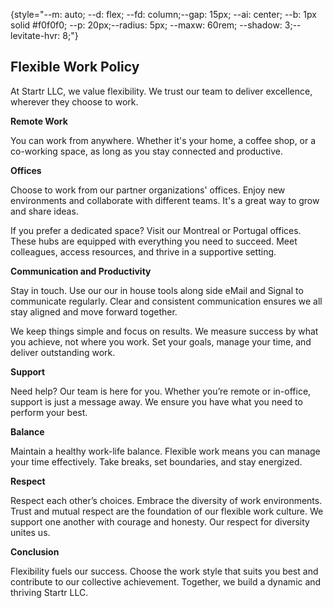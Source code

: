 {style="--m: auto; --d: flex; --fd: column;--gap: 15px; --ai: center; --b: 1px solid #f0f0f0; --p: 20px;--radius: 5px; --maxw: 60rem; --shadow: 3;--levitate-hvr: 8;"}
## **Flexible Work Policy**

At Startr LLC, we value flexibility. We trust our team to deliver excellence, wherever they choose to work.

**Remote Work**

You can work from anywhere. Whether it's your home, a coffee shop, or a co-working space, as long as you stay connected and productive.

**Offices**

Choose to work from our partner organizations' offices. Enjoy new environments and collaborate with different teams. It's a great way to grow and share ideas. 

If you prefer a dedicated space? Visit our Montreal or Portugal offices. These hubs are equipped with everything you need to succeed. Meet colleagues, access resources, and thrive in a supportive setting.

**Communication and Productivity**

Stay in touch. Use our our in house tools along side eMail and Signal to communicate regularly. Clear and consistent communication ensures we all stay aligned and move forward together.

We keep things simple and focus on results. We measure success by what you achieve, not where you work. Set your goals, manage your time, and deliver outstanding work.

**Support**

Need help? Our team is here for you. Whether you’re remote or in-office, support is just a message away. We ensure you have what you need to perform your best.

**Balance**

Maintain a healthy work-life balance. Flexible work means you can manage your time effectively. Take breaks, set boundaries, and stay energized.

**Respect**

Respect each other’s choices. Embrace the diversity of work environments. Trust and mutual respect are the foundation of our flexible work culture. We support one another with courage and honesty. Our respect for diversity unites us.

**Conclusion**

Flexibility fuels our success. Choose the work style that suits you best and contribute to our collective achievement. Together, we build a dynamic and thriving Startr LLC.